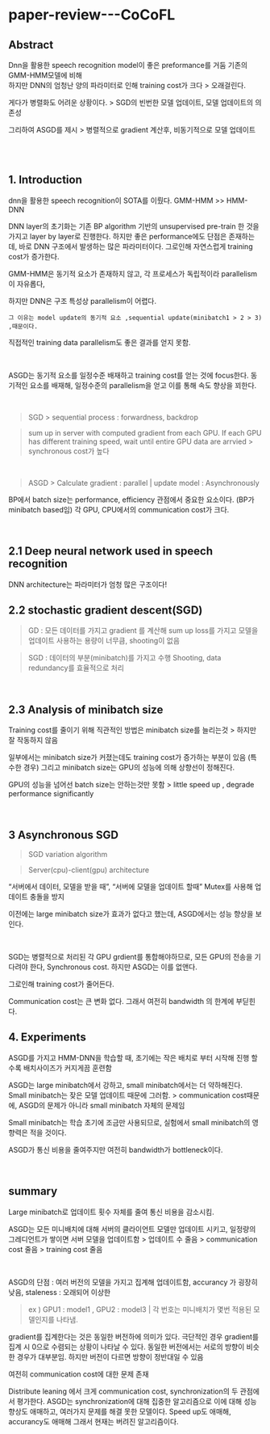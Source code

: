 # paper-review---CoCoFL

## Abstract

Dnn을 활용한 speech recognition model이 좋은 preformance를 거둠 기존의 GMM-HMM모델에 비해
<br/>
하지만 DNN의 엄청난 양의 파라미터로 인해 training cost가 크다 > 오래걸린다.
<br/>

게다가 병렬화도 어려운 상황이다. > SGD의 빈번한 모델 업데이트, 모델 업데이트의 의존성
<br/>

그리하여 ASGD를 제시 > 병렬적으로 gradient 계산후, 비동기적으로 모델 업데이트
<br/>


<br/><br/>


## 1. Introduction

dnn을 활용한 speech recognition이 SOTA를 이뤘다. GMM-HMM >> HMM-DNN
<br/>

DNN layer의 초기화는 기존 BP algorithm 기반의 unsupervised pre-train 한 것을 가지고 layer by layer로 진행한다.
하지만 좋은 performance에도 단점은 존재하는데, 바로 DNN 구조에서 발생하는 많은 파라미터이다.
그로인해 자연스럽게 training cost가 증가한다.
<br/>

GMM-HMM은 동기적 요소가 존재하지 않고, 각 프로세스가 독립적이라  parallelism이 자유롭다, 
<br/>

하지만 DNN은 구조 특성상 parallelism이 어렵다.

    그 이유는 model update의 동기적 요소 ,sequential update(minibatch1 > 2 > 3) ,때문이다.
    
직접적인 training data parallelism도 좋은 결과를 얻지 못함.

<br/>

ASGD는 동기적 요소를 일정수준 배재하고 training cost를 얻는 것에 focus한다.
동기적인 요소를 배재해, 일정수준의 parallelism을 얻고 이를 통해 속도 향상을 꾀한다.

<br/>

> SGD > sequential process : forwardness, backdrop

> sum up in server with computed gradient from each GPU. If each GPU has different training speed, wait until entire GPU data are arrvied > synchronous cost가 높다

<br/>

  
> ASGD > Calculate gradient : parallel    |        update model : Asynchronously


BP에서 batch size는 performance, efficiency 관점에서 중요한 요소이다. (BP가 minibatch based임)
각 GPU, CPU에서의 communication cost가 크다.


<br/>


## 2.1 Deep neural network used in speech recognition

DNN architecture는 파라미터가 엄청 많은 구조이다!



## 2.2 stochastic gradient descent(SGD)

> GD : 모든 데이터를 가지고 gradient 를 계산해 sum up loss를 가지고 모델을 업데이트
> 사용하는 용량이 너무큼, shooting이 없음


> SGD : 데이터의 부분(minibatch)를 가지고 수행
> Shooting, data redundancy를 효율적으로 처리

<br/>



## 2.3 Analysis of minibatch size

Training cost를 줄이기 위해 직관적인 방법은 minibatch size를 늘리는것 > 하지만 잘 작동하지 않음
<br/>

일부에서는 minibatch size가 커졌는데도 training cost가 증가하는 부분이 있음 (특수한 경우)
그리고 minibatch size는 GPU의 성능에 의해 상향선이 정해진다.
<br/>

GPU의 성능을 넘어선 batch size는 안하는것만 못함 > little speed up , degrade performance significantly


<br/>

## 3 Asynchronous SGD

> SGD variation algorithm

> Server(cpu)-client(gpu) architecture

“서버에서 데이터, 모델을 받을 때”, “서버에 모델을 업데이트 할때” Mutex를 사용해 업데이트 충돌을 방지
<br/>


이전에는 large minibatch size가 효과가 없다고 했는데, ASGD에서는 성능 향상을 보인다.

<br/>


SGD는 병렬적으로 처리된 각 GPU grdient를 통합해야하므로, 모든 GPU의 전송을 기다려야 한다, Synchronous cost. 하지만 ASGD는 이를 없앤다.
<br/>


그로인해 training cost가 줄어든다.
<br/>


Communication cost는 큰 변화 없다. 그래서 여전히 bandwidth 의 한계에 부딛힌다.
<br/>



## 4. Experiments

ASGD를 가지고 HMM-DNN을 학습할 때, 초기에는 작은 배치로 부터 시작해 진행 할 수록 배치사이즈가 커지게끔 훈련함
<br/>


ASGD는 large minibatch에서 강하고, small minibatch에서는 더 약하해진다. Small minibatch는 잦은 모델 업데이트 때문에 그러함. > communication cost때문에, ASGD의 문제가 아니라 small minibatch 자체의 문제임
<br/>

Small minibatch는 학습 초기에 조금만 사용되므로, 실험에서 small minibatch의 영향력은 적을 것이다.
<br/>


ASGD가 통신 비용을 줄여주지만 여전히 bandwidth가 bottleneck이다. 


<br/>


## summary


Large minibatch로 업데이트 횟수 자체를 줄여 통신 비용을 감소시킴.
<br/>

ASGD는 모든 미니배치에 대해 서버의 클라이언트 모델만 업데이트 시키고, 일정량의 그레디언트가 쌓이면 서버 모델을 업데이트함 > 업데이트 수 줄음 > communication cost 줄음 > training cost 줄음

<br/>



ASGD의 단점 : 여러 버전의 모델을 가지고 집계해 업데이트함, accurancy 가 굉장히 낮음, staleness : 오래되어 이상한
<br/>

> ex ) GPU1 : model1 , GPU2 : model3  | 각 번호는 미니배치가 몇번 적용된 모델인지를 나타냄.

gradient를 집계한다는 것은 동일한 버전하에 의미가 있다. 극단적인 경우 gradient를 집계 시 0으로 수렴되는 상황이 나타날 수 있다. 동일한 버전에서는 서로의 방향이 비슷한 경우가 대부분임. 하지만 버전이 다르면 방향이 정반대일 수 있음
<br/>

여전히 communication cost에 대한 문제 존재
<br/>


Distribute leaning 에서 크게 communication cost, synchronization의 두 관점에서 평가한다. ASGD는 synchronization에 대해 집중한 알고리즘으로 이에 대해 성능 향상도 애매하고, 여러가지 문제를 해결 못한 모델이다.
Speed up도 애매해, accurancy도 애매해 그래서 현재는 버려진 알고리즘이다.
<br/>



